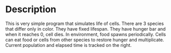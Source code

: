 # Description

This is very simple program that simulates life of cells. There are 3 species that differ only in color. They have fixed lifespan. They have hunger bar and when it reaches 0, cell dies.
In environment, food spawns periodically. Cells can eat food or cells from other species to restore hunger and multiplicate. Current population and elapsed time is tracked on the right.
